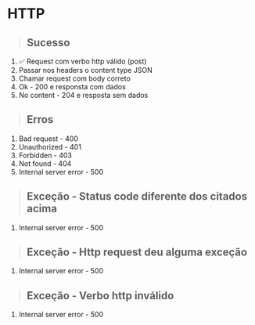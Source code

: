# HTTP

> ## Sucesso
1. ✅ Request com verbo http válido (post)
2. Passar nos headers o content type JSON
3. Chamar request com body correto
4. Ok - 200 e responsta com dados
5. No content - 204 e resposta sem dados

> ## Erros
1. Bad request - 400
2. Unauthorized - 401
3. Forbidden - 403
4. Not found - 404
5. Internal server error - 500

> ## Exceção - Status code diferente dos citados acima
1. Internal server error - 500

> ## Exceção - Http request deu alguma exceção
1. Internal server error - 500

> ## Exceção - Verbo http inválido
1. Internal server error - 500